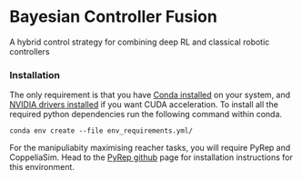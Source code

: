 # Bayesian Controller Fusion

A hybrid control strategy for combining deep RL and classical robotic controllers

### Installation

The only requirement is that you have [Conda installed](https://conda.io/projects/conda/en/latest/user-guide/install/index.html) on your system, and [NVIDIA drivers installed](https://developer.nvidia.com/cuda-downloads?target_os=Linux&target_arch=x86_64&=Ubuntu&target_version=20.04&target_type=deb_network) if you want CUDA acceleration. To install all the required python dependencies run the following command within conda.

```
conda env create --file env_requirements.yml/
```

For the manipuliabity maximising reacher tasks, you will require PyRep and CoppeliaSim. Head to the 
[PyRep github](https://github.com/stepjam/PyRep) page for installation instructions for this environment. 

